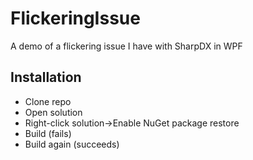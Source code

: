 FlickeringIssue
===============

A demo of a flickering issue I have with SharpDX in WPF

## Installation

- Clone repo
- Open solution
- Right-click solution->Enable NuGet package restore
- Build (fails)
- Build again (succeeds)
